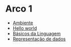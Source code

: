 # Arco 1

- [Ambiente](ambiente.md)
- [Hello world](hello_world.md)
- [Básicos da Linguagem](language.md)
- [Representação de dados](dados.md)

